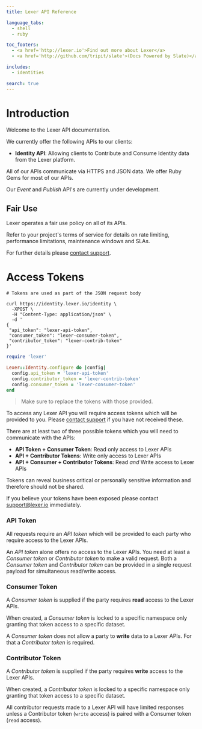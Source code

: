 ```yaml
---
title: Lexer API Reference

language_tabs:
  - shell
  - ruby

toc_footers:
  - <a href='http://lexer.io'>Find out more about Lexer</a>
  - <a href='http://github.com/tripit/slate'>(Docs Powered by Slate)</a>

includes:
  - identities

search: true
---
```


# Introduction

Welcome to the Lexer API documentation.

We currently offer the following APIs to our clients:

- **Identity API**: Allowing clients to Contribute and Consume Identity data from the Lexer platform.

All of our APIs communicate via HTTPS and JSON data. We offer Ruby Gems for most of our APIs.

Our _Event_ and _Publish_ API's are currently under development.


## Fair Use

Lexer operates a fair use policy on all of its APIs.

Refer to your project's terms of service for details on rate limiting, performance limitations, maintenance windows and SLAs.

For further details please [contact support](mailto:support@lexer.io).


# Access Tokens

```shell
# Tokens are used as part of the JSON request body

curl https://identity.lexer.io/identity \
  -XPOST \
  -H "Content-Type: application/json" \
  -d '
{
 "api_token": "lexer-api-token",
 "consumer_token": "lexer-consumer-token",
 "contributor_token": "lexer-contrib-token"
}'
```

```ruby
require 'lexer'

Lexer::Identity.configure do |config|
  config.api_token = 'lexer-api-token'
  config.contributor_token = 'lexer-contrib-token'
  config.consumer_token = 'lexer-consumer-token'
end
```

> Make sure to replace the tokens with those provided.

To access any Lexer API you will require access tokens which will be provided to you. Please [contact support](mailto:support@lexer.io) if you have not received these.

There are at least two of three possible tokens which you will need to communicate with the APIs:

* **API Token + Consumer Token**: Read only access to Lexer APIs
* **API + Contributor Tokens**: Write only access to Lexer APIs
* **API + Consumer + Contributor Tokens**: Read _and_ Write access to Lexer APIs

<aside class=“notice”>
Tokens can reveal business critical or personally sensitive information and therefore should not be shared.

If you believe your tokens have been exposed please contact [support@lexer.io](mailto:support@lexer.io) immediately.
</aside>


### API Token

All requests require an _API token_ which will be provided to each party who require access to the Lexer APIs.

An _API token_ alone offers no access to the Lexer APIs. You need at least a _Consumer token_ or _Contributor token_ to make a valid request. Both a _Consumer token_ and _Contributor token_ can be provided in a single request payload for simultaneous read/write access.

### Consumer Token

A _Consumer token_ is supplied if the party requires **read** access to the Lexer APIs.

When created, a _Consumer token_ is locked to a specific namespace only granting that token access to a specific dataset.

A _Consumer token_ does not allow a party to **write** data to a Lexer APIs. For that a _Contributor token_ is required.

### Contributor Token

A _Contributor token_ is supplied if the party requires **write** access to the Lexer APIs.

When created, a _Contributor token_ is locked to a specific namespace only granting that token access to a specific dataset.

<aside class="notice">
All contributor requests made to a Lexer API will have limited responses unless a Contributor token (<code>write</code> access) is paired with a Consumer token (<code>read</code> access).
</aside>

